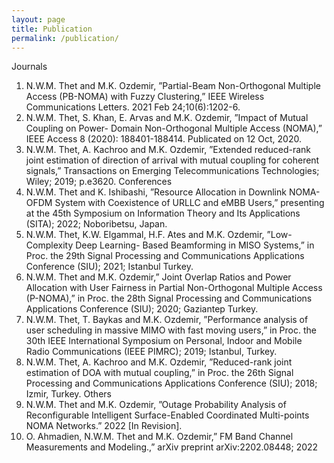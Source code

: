 ```yaml
---
layout: page
title: Publication
permalink: /publication/
---
```


Journals
1. N.W.M. Thet and M.K. Ozdemir, ”Partial-Beam Non-Orthogonal Multiple Access (PB-NOMA)
with Fuzzy Clustering,” IEEE Wireless Communications Letters. 2021 Feb 24;10(6):1202-6.
2. N.W.M. Thet, S. Khan, E. Arvas and M.K. Ozdemir, ”Impact of Mutual Coupling on Power-
Domain Non-Orthogonal Multiple Access (NOMA),” IEEE Access 8 (2020): 188401-188414.
Publicated on 12 Oct, 2020.
3. N.W.M. Thet, A. Kachroo and M.K. Ozdemir, ”Extended reduced-rank joint estimation of
direction of arrival with mutual coupling for coherent signals,” Transactions on Emerging
Telecommunications Technologies; Wiley; 2019; p.e3620.
Conferences
1. N.W.M. Thet and K. Ishibashi, ”Resource Allocation in Downlink NOMA-OFDM System with
Coexistence of URLLC and eMBB Users,” presenting at the 45th Symposium on Information
Theory and Its Applications (SITA); 2022; Noboribetsu, Japan.
2. N.W.M. Thet, K.W. Elgammal, H.F. Ates and M.K. Ozdemir, ”Low-Complexity Deep Learning-
Based Beamforming in MISO Systems,” in Proc. the 29th Signal Processing and Communications
Applications Conference (SIU); 2021; Istanbul Turkey.
3. N.W.M. Thet and M.K. Ozdemir,” Joint Overlap Ratios and Power Allocation with User Fairness
in Partial Non-Orthogonal Multiple Access (P-NOMA),” in Proc. the 28th Signal Processing
and Communications Applications Conference (SIU); 2020; Gaziantep Turkey.
4. N.W.M. Thet, T. Baykas and M.K. Ozdemir, ”Performance analysis of user scheduling in
massive MIMO with fast moving users,” in Proc. the 30th IEEE International Symposium
on Personal, Indoor and Mobile Radio Communications (IEEE PIMRC); 2019; Istanbul,
Turkey.
5. N.W.M. Thet, A. Kachroo and M.K. Ozdemir, ”Reduced-rank joint estimation of DOA with
mutual coupling,” in Proc. the 26th Signal Processing and Communications Applications
Conference (SIU); 2018; Izmir, Turkey.
Others
1. N.W.M. Thet and M.K. Ozdemir, ”Outage Probability Analysis of Reconfigurable Intelligent
Surface-Enabled Coordinated Multi-points NOMA Networks.” 2022 [In Revision].
2. O. Ahmadien, N.W.M. Thet and M.K. Ozdemir,” FM Band Channel Measurements and Modeling.,”
arXiv preprint arXiv:2202.08448; 2022
